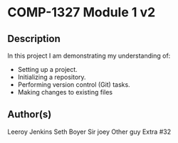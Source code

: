 # COMP-1327 Module 1 v2

## Description

In this project I am demonstrating my understanding of:

- Setting up a project.
- Initializing a repository.
- Performing version control (Git) tasks.
- Making changes to existing files


## Author(s)

Leeroy Jenkins
Seth Boyer
Sir joey
Other guy
Extra #32